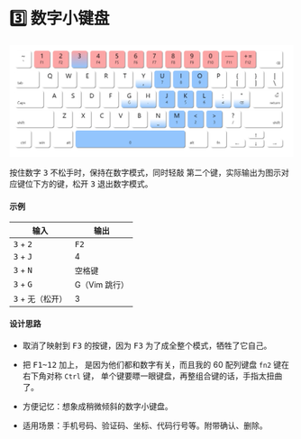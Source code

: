 # 3️⃣ 数字小键盘

![数字小键盘](../img/digital-keyboard.png)

按住数字 <kbd>3</kbd> 不松手时，保持在数字模式，同时轻敲 <kbd>第二个键</kbd>，实际输出为图示对应键位下方的键，松开 <kbd>3</kbd> 退出数字模式。

#### 示例

| 输入                        | 输出                     |
| --------------------------- | ------------------------ |
| <kbd>3</kbd> + <kbd>2</kbd> | <kbd>F2</kbd>            |
| <kbd>3</kbd> + <kbd>J</kbd>  | 4                        |
| <kbd>3</kbd> + <kbd>N</kbd>  | 空格键                   |
| <kbd>3</kbd> + <kbd>G</kbd>  | G（Vim 跳行） |
| <kbd>3</kbd> + 无（松开）   | 3                        |


#### 设计思路

- 取消了映射到 <kbd>F3</kbd> 的按键，因为 <kbd>F3</kbd> 为了成全整个模式，牺牲了它自己。

- 把 <kbd>F1~12</kbd> 加上， 是因为他们都和数字有关，而且我的 60 配列键盘 `fn2` 键在右下角对称 `Ctrl` 键， 单个键要瞟一眼键盘，再整组合键的话，手指太扭曲了。

- 方便记忆：想象成稍微倾斜的数字小键盘。

- 适用场景：手机号码、验证码、坐标、代码行号等。附带确认、删除。